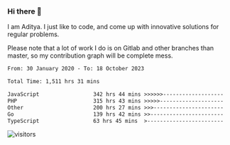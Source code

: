 ### Hi there 👋

I am Aditya. I just like to code, and come up with innovative solutions for regular problems.

Please note that a lot of work I do is on Gitlab and other branches than master, so my contribution graph will be complete mess.

<!--START_SECTION:waka-->

```txt
From: 30 January 2020 - To: 18 October 2023

Total Time: 1,511 hrs 31 mins

JavaScript                 342 hrs 44 mins >>>>>>-------------------   22.68 %
PHP                        315 hrs 43 mins >>>>>--------------------   20.89 %
Other                      200 hrs 27 mins >>>----------------------   13.26 %
Go                         139 hrs 42 mins >>-----------------------   09.24 %
TypeScript                 63 hrs 45 mins  >------------------------   04.22 %
```

<!--END_SECTION:waka-->

![visitors](https://visitor-badge.glitch.me/badge?page_id=BrainBuzzer.visitor-badge&left_color=green&right_color=red)

